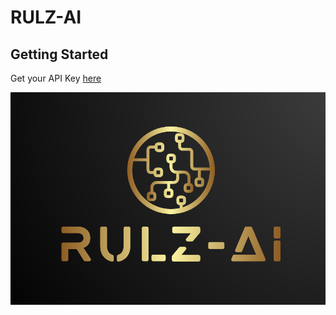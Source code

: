 # RULZ-AI

## Getting Started

Get your API Key [here](https://platform.openai.com/account/api-keys)

![Rulz-AI](./public/page.png)
